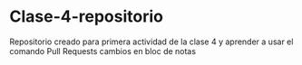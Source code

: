 # Clase-4-repositorio
Repositorio creado para primera actividad de la clase 4 y aprender a usar el comando Pull Requests
cambios en bloc de notas
